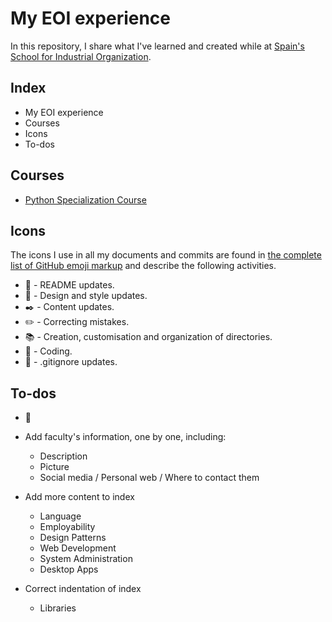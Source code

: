 # My EOI experience
In this repository, I share what I've learned and created while at [Spain's School for Industrial Organization](https://www.eoi.es/es).

## Index
- My EOI experience
- Courses
- Icons
- To-dos
## Courses
- [Python Specialization Course](./py-spec-course/)

## Icons
The icons I use in all my documents and commits are found in [the complete list of GitHub emoji markup](https://gist.github.com/rxaviers/7360908) and describe the following activities.

- :notebook: - README updates.
- :art: - Design and style updates.
- :black_nib: - Content updates. 
- :pencil2: - Correcting mistakes.
- :books: - Creation, customisation and organization of directories.
- :speech_balloon: - Coding.
- :no_entry_sign: - .gitignore updates.

## To-dos
- :snake:
 - Add faculty's information, one by one, including:
   - Description
   - Picture
   - Social media / Personal web / Where to contact them

 - Add more content to index
   - Language
   - Employability
   - Design Patterns
   - Web Development
   - System Administration
   - Desktop Apps

 - Correct indentation of index
   - Libraries
